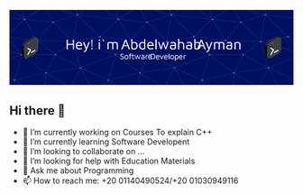 ![Header](./github-header-image.png)
## Hi there 👋


- 🔭 I’m currently working on Courses To explain C++
- 🌱 I’m currently learning Software Developent
- 👯 I’m looking to collaborate on ...
- 🤔 I’m looking for help with Education Materials
- 💬 Ask me about Programming
- 📫 How to reach me: +20 01140490524/+20 01030949116
